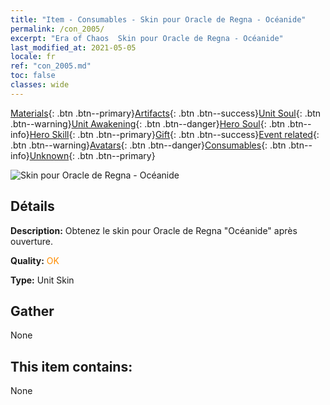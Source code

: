 ```yaml
---
title: "Item - Consumables - Skin pour Oracle de Regna - Océanide"
permalink: /con_2005/
excerpt: "Era of Chaos  Skin pour Oracle de Regna - Océanide"
last_modified_at: 2021-05-05
locale: fr
ref: "con_2005.md"
toc: false
classes: wide
---
```

 [Materials](/ItemsFR/){: .btn .btn--primary}[Artifacts](/ItemsFR/Artifacts/){: .btn .btn--success}[Unit Soul](/ItemsFR/UnitSoul/){: .btn .btn--warning}[Unit Awakening](/ItemsFR/UnitAwakening/){: .btn .btn--danger}[Hero Soul](/ItemsFR/HeroSoul/){: .btn .btn--info}[Hero Skill](/ItemsFR/HeroSkill/){: .btn .btn--primary}[Gift](/ItemsFR/Gift/){: .btn .btn--success}[Event related](/ItemsFR/Events/){: .btn .btn--warning}[Avatars](/ItemsFR/Avatars/){: .btn .btn--danger}[Consumables](/ItemsFR/Consumables/){: .btn .btn--info}[Unknown](/ItemsFR/Unknown/){: .btn .btn--primary}

 ![Skin pour Oracle de Regna - Océanide](/images/u/ti_haihoupifu2.jpg)

## Détails
 **Description:** Obtenez le skin pour Oracle de Regna \"Océanide\" après ouverture.

 **Quality:** <span style="color: #FF8C00">OK</span>

 **Type:** Unit Skin

## Gather

  None

## This item contains:

  None

